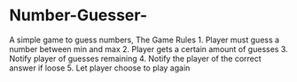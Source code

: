 # Number-Guesser-
A simple game to guess numbers, The Game Rules 1. Player must guess a number between min and max 2. Player gets a certain amount of guesses 3. Notify player of guesses remaining 4. Notify the player of the correct answer if loose 5. Let player choose to play again
